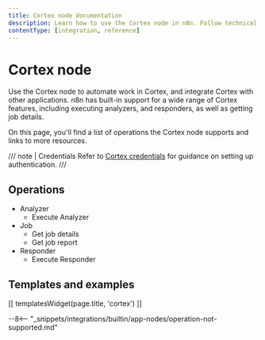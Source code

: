 ```yaml
---
title: Cortex node documentation
description: Learn how to use the Cortex node in n8n. Follow technical documentation to integrate Cortex node into your workflows.
contentType: [integration, reference]
---
```


# Cortex node

Use the Cortex node to automate work in Cortex, and integrate Cortex with other applications. n8n has built-in support for a wide range of Cortex features, including executing analyzers, and responders, as well as getting job details.

On this page, you'll find a list of operations the Cortex node supports and links to more resources.

/// note | Credentials
Refer to [Cortex credentials](/integrations/builtin/credentials/cortex.md) for guidance on setting up authentication. 
///

## Operations

* Analyzer
    * Execute Analyzer
* Job
    * Get job details
    * Get job report
* Responder
    * Execute Responder

## Templates and examples

<!-- see https://www.notion.so/n8n/Pull-in-templates-for-the-integrations-pages-37c716837b804d30a33b47475f6e3780 -->
[[ templatesWidget(page.title, 'cortex') ]]

--8<-- "_snippets/integrations/builtin/app-nodes/operation-not-supported.md"

